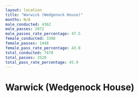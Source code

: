 ```yaml
---
layout: location
title: "Warwick (Wedgenock House)"
months: N/A
male_conducted: 4362
male_passes: 2072
male_passes_rate_percentage: 47.5
female_conducted: 3308
female_passes: 1448
female_pass_rate_percentage: 43.8
total_conducted: 7670
total_passes: 3520
total_pass_rate_percentage: 45.9
---
```


# Warwick (Wedgenock House)
